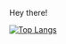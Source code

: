 Hey there!

[![Top Langs](https://github-readme-stats.vercel.app/api/top-langs/?username=acoatoitgs&langs_count=5&theme=tokyonight)](https://github.com/anuraghazra/github-readme-stats)

